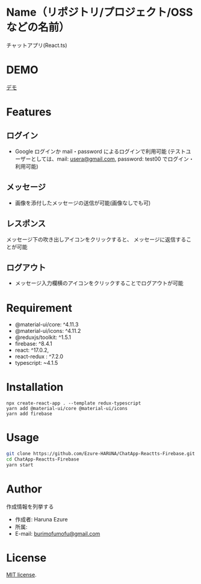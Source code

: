 <!-- セットアップ方法をREADMEに記述する -->

# Name（リポジトリ/プロジェクト/OSS などの名前）

チャットアプリ(React.ts)

# DEMO

[デモ](https://chatapp-reactts.web.app/)

# Features

## ログイン

- Google ログインか mail・password によるログインで利用可能
  (テストユーザーとしては、mail: usera@gmail.com,
  password: test00 でログイン・利用可能)

## メッセージ

- 画像を添付したメッセージの送信が可能(画像なしでも可)

## レスポンス

メッセージ下の吹き出しアイコンをクリックすると、
メッセージに返信することが可能

## ログアウト

- メッセージ入力欄横のアイコンをクリックすることでログアウトが可能

# Requirement

- @material-ui/core: ^4.11.3
- @material-ui/icons: ^4.11.2
- @reduxjs/toolkit: ^1.5.1
- firebase: ^8.4.1
- react: ^17.0.2,
- react-redux : ^7.2.0
- typescript: ~4.1.5

# Installation

```
npx create-react-app . --template redux-typescript
yarn add @material-ui/core @material-ui/icons
yarn add firebase

```

# Usage

```bash
git clone https://github.com/Ezure-HARUNA/ChatApp-Reactts-Firebase.git
cd ChatApp-Reactts-Firebase
yarn start
```

# Author

作成情報を列挙する

- 作成者: Haruna Ezure
- 所属:
- E-mail: burimofumofu@gmail.com

# License

[MIT license](https://en.wikipedia.org/wiki/MIT_License).
